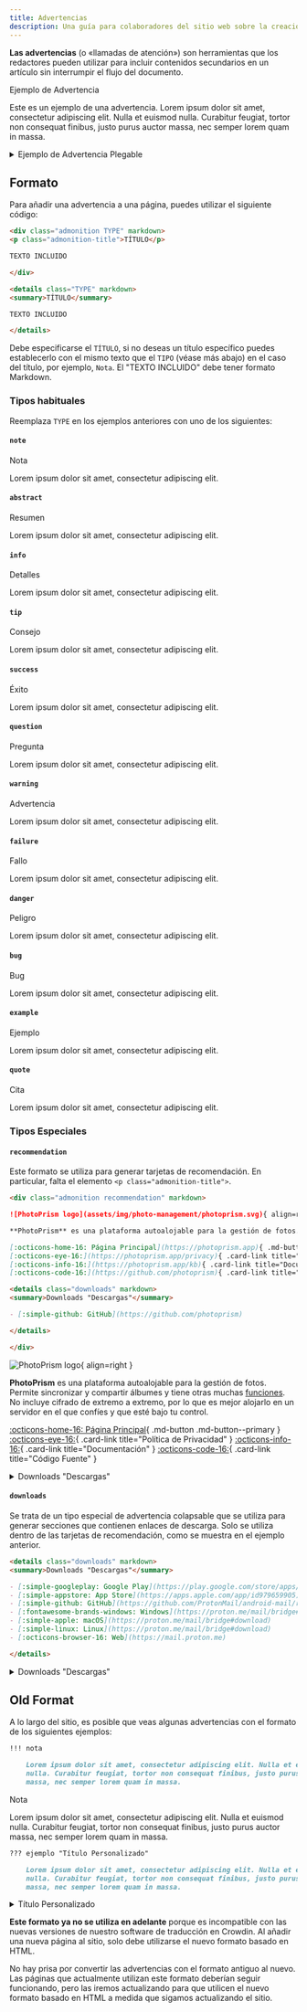 ```yaml
---
title: Advertencias
description: Una guía para colaboradores del sitio web sobre la creación de advertencias.
---
```


**Las advertencias** (o «llamadas de atención») son herramientas que los redactores pueden utilizar para incluir contenidos secundarios en un artículo sin interrumpir el flujo del documento.

<div class="admonition example" markdown>
<p class="admonition-title">Ejemplo de Advertencia</p>

Este es un ejemplo de una advertencia. Lorem ipsum dolor sit amet, consectetur adipiscing elit. Nulla et euismod nulla. Curabitur feugiat, tortor non consequat finibus, justo purus auctor massa, nec semper lorem quam in massa.

</div>

<details class="example" markdown>
<summary>Ejemplo de Advertencia Plegable</summary>

Este es un ejemplo de advertencia plegable. Lorem ipsum dolor sit amet, consectetur adipiscing elit. Nulla et euismod nulla. Curabitur feugiat, tortor non consequat finibus, justo purus auctor massa, nec semper lorem quam in massa.

</details>

## Formato

Para añadir una advertencia a una página, puedes utilizar el siguiente código:

```markdown title="Admonition"
<div class="admonition TYPE" markdown>
<p class="admonition-title">TÍTULO</p>

TEXTO INCLUIDO

</div>
```

```markdown title="Collapsible Admonition"
<details class="TYPE" markdown>
<summary>TÍTULO</summary>

TEXTO INCLUIDO

</details>
```

Debe especificarse el `TÍTULO`, si no deseas un título específico puedes establecerlo con el mismo texto que el `TIPO` (véase más abajo) en el caso del título, por ejemplo, `Nota`. El "TEXTO INCLUIDO" debe tener formato Markdown.

### Tipos habituales

Reemplaza `TYPE` en los ejemplos anteriores con uno de los siguientes:

#### `note`

<div class="admonition note" markdown>
<p class="admonition-title">Nota</p>

Lorem ipsum dolor sit amet, consectetur adipiscing elit.

</div>

#### `abstract`

<div class="admonition abstract" markdown>
<p class="admonition-title">Resumen</p>

Lorem ipsum dolor sit amet, consectetur adipiscing elit.

</div>

#### `info`

<div class="admonition info" markdown>
<p class="admonition-title">Detalles</p>

Lorem ipsum dolor sit amet, consectetur adipiscing elit.

</div>

#### `tip`

<div class="admonition tip" markdown>
<p class="admonition-title">Consejo</p>

Lorem ipsum dolor sit amet, consectetur adipiscing elit.

</div>

#### `success`

<div class="admonition success" markdown>
<p class="admonition-title">Éxito</p>

Lorem ipsum dolor sit amet, consectetur adipiscing elit.

</div>

#### `question`

<div class="admonition question" markdown>
<p class="admonition-title">Pregunta</p>

Lorem ipsum dolor sit amet, consectetur adipiscing elit.

</div>

#### `warning`

<div class="admonition warning" markdown>
<p class="admonition-title">Advertencia</p>

Lorem ipsum dolor sit amet, consectetur adipiscing elit.

</div>

#### `failure`

<div class="admonition failure" markdown>
<p class="admonition-title">Fallo</p>

Lorem ipsum dolor sit amet, consectetur adipiscing elit.

</div>

#### `danger`

<div class="admonition danger" markdown>
<p class="admonition-title">Peligro</p>

Lorem ipsum dolor sit amet, consectetur adipiscing elit.

</div>

#### `bug`

<div class="admonition bug" markdown>
<p class="admonition-title">Bug</p>

Lorem ipsum dolor sit amet, consectetur adipiscing elit.

</div>

#### `example`

<div class="admonition example" markdown>
<p class="admonition-title">Ejemplo</p>

Lorem ipsum dolor sit amet, consectetur adipiscing elit.

</div>

#### `quote`

<div class="admonition quote" markdown>
<p class="admonition-title">Cita</p>

Lorem ipsum dolor sit amet, consectetur adipiscing elit.

</div>

### Tipos Especiales

#### `recommendation`

Este formato se utiliza para generar tarjetas de recomendación. En particular, falta el elemento `<p class="admonition-title">`.

```markdown title="Recommendation Card"
<div class="admonition recommendation" markdown>

![PhotoPrism logo](assets/img/photo-management/photoprism.svg){ align=right }

**PhotoPrism** es una plataforma autoalojable para la gestión de fotos. Admite la sincronización y compartición de álbumes, así como una variedad de otras [características](https://www.photoprism.app/features). No incluye E2EE, por lo que es mejor alojarlo en un servidor en el que confíes y que esté bajo tu control.

[:octicons-home-16: Página Principal](https://photoprism.app){ .md-button .md-button--primary }
[:octicons-eye-16:](https://photoprism.app/privacy){ .card-link title="Política de Privacidad" }
[:octicons-info-16:](https://photoprism.app/kb){ .card-link title="Documentación" }
[:octicons-code-16:](https://github.com/photoprism){ .card-link title="Código Fuente" }

<details class="downloads" markdown>
<summary>Downloads "Descargas"</summary>

- [:simple-github: GitHub](https://github.com/photoprism)

</details>

</div>
```

<div class="result" markdown>

<div class="admonition recommendation" markdown>

![PhotoPrism logo](../assets/img/photo-management/photoprism.svg){ align=right }

**PhotoPrism** es una plataforma autoalojable para la gestión de fotos. Permite sincronizar y compartir álbumes y tiene otras muchas [funciones](https://photoprism.app/features). No incluye cifrado de extremo a extremo, por lo que es mejor alojarlo en un servidor en el que confíes y que esté bajo tu control.

[:octicons-home-16: Página Principal](https://photoprism.app){ .md-button .md-button--primary }
[:octicons-eye-16:](https://photoprism.app/privacy){ .card-link title="Política de Privacidad" }
[:octicons-info-16:](https://photoprism.app/kb){ .card-link title="Documentación" }
[:octicons-code-16:](https://github.com/photoprism){ .card-link title="Código Fuente" }

<details class="downloads" markdown>
<summary>Downloads "Descargas"</summary>

- [:simple-github: GitHub](https://github.com/photoprism)

</details>

</div>

</div>

#### `downloads`

Se trata de un tipo especial de advertencia colapsable que se utiliza para generar secciones que contienen enlaces de descarga. Solo se utiliza dentro de las tarjetas de recomendación, como se muestra en el ejemplo anterior.

```markdown title="Downloads Section"
<details class="downloads" markdown>
<summary>Downloads "Descargas"</summary>

- [:simple-googleplay: Google Play](https://play.google.com/store/apps/details?id=ch.protonmail.android)
- [:simple-appstore: App Store](https://apps.apple.com/app/id979659905)
- [:simple-github: GitHub](https://github.com/ProtonMail/android-mail/releases)
- [:fontawesome-brands-windows: Windows](https://proton.me/mail/bridge#download)
- [:simple-apple: macOS](https://proton.me/mail/bridge#download)
- [:simple-linux: Linux](https://proton.me/mail/bridge#download)
- [:octicons-browser-16: Web](https://mail.proton.me)

</details>
```

<div class="result" markdown>

<details class="downloads" markdown>
<summary>Downloads "Descargas"</summary>

- [:simple-googleplay: Google Play](https://play.google.com/store/apps/details?id=ch.protonmail.android)
- [:simple-appstore: App Store](https://apps.apple.com/app/id979659905)
- [:simple-github: GitHub](https://github.com/ProtonMail/android-mail/releases)
- [:fontawesome-brands-windows: Windows](https://proton.me/mail/bridge#download)
- [:simple-apple: macOS](https://proton.me/mail/bridge#download)
- [:simple-linux: Linux](https://proton.me/mail/bridge#download)
- [:octicons-browser-16: Web](https://mail.proton.me)

</details>

</div>

## Old Format

A lo largo del sitio, es posible que veas algunas advertencias con el formato de los siguientes ejemplos:

```markdown title="Admonition"
!!! nota

    Lorem ipsum dolor sit amet, consectetur adipiscing elit. Nulla et euismod
    nulla. Curabitur feugiat, tortor non consequat finibus, justo purus auctor
    massa, nec semper lorem quam in massa.
```

<div class="result" markdown>

<div class="admonition note" markdown>
<p class="admonition-title">Nota</p>

Lorem ipsum dolor sit amet, consectetur adipiscing elit. Nulla et euismod
nulla. Curabitur feugiat, tortor non consequat finibus, justo purus auctor
massa, nec semper lorem quam in massa.

</div>

</div>

```markdown title="Collapsible Admonition"
??? ejemplo "Título Personalizado"

    Lorem ipsum dolor sit amet, consectetur adipiscing elit. Nulla et euismod
    nulla. Curabitur feugiat, tortor non consequat finibus, justo purus auctor
    massa, nec semper lorem quam in massa.
```

<div class="result" markdown>

<details class="example" markdown>
<summary>Título Personalizado</summary>

Lorem ipsum dolor sit amet, consectetur adipiscing elit. Nulla et euismod
nulla. Curabitur feugiat, tortor non consequat finibus, justo purus auctor
massa, nec semper lorem quam in massa.

</details>

</div>

**Este formato ya no se utiliza en adelante** porque es incompatible con las nuevas versiones de nuestro software de traducción en Crowdin. Al añadir una nueva página al sitio, solo debe utilizarse el nuevo formato basado en HTML.

No hay prisa por convertir las advertencias con el formato antiguo al nuevo. Las páginas que actualmente utilizan este formato deberían seguir funcionando, pero las iremos actualizando para que utilicen el nuevo formato basado en HTML a medida que sigamos actualizando el sitio.
